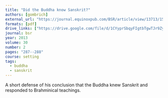 ```yaml
---
title: "Did the Buddha know Sanskrit?"
authors: [gombrich]
external_url: "https://journal.equinoxpub.com/BSR/article/view/13713/15937"
formats: [pdf]
drive_links: ["https://drive.google.com/file/d/1CYyprSbqyFIgtbTgwTJr9ZyWJc_zODu8/view?usp=drivesdk"]
journal: bsr
year: 2013
volume: 30
number: 2
pages: "287--288"
course: setting
tags:
  - buddha
  - sanskrit
---
```


A short defense of his conclusion that the Buddha knew Sanskrit and responded to Brahminical teachings.
